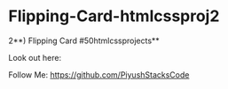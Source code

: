 # Flipping-Card-htmlcssproj2

2**) Flipping Card #50htmlcssprojects**

Look out here: 

Follow Me: https://github.com/PiyushStacksCode
